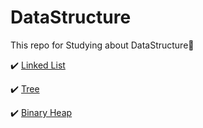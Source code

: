 # DataStructure

This repo for Studying about DataStructure📒

✔️ [Linked List](https://lin-ing-link.tistory.com/126)

✔️ [Tree](https://lin-ing-link.tistory.com/144)

✔️ [Binary Heap](https://lin-ing-link.tistory.com/152)

